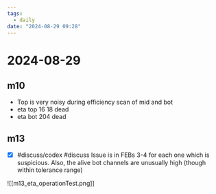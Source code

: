 ```yaml
---
tags:
  - daily
date: "2024-08-29 09:28"
---
```

# 2024-08-29 

## m10

- Top is very noisy during efficiency scan of mid and bot
- eta top 16 18 dead
- eta bot 204 dead

## m13

- [x] #discuss/codex #discuss Issue is in FEBs 3-4 for each one which is suspicious. Also, the alive bot channels are unusually high (though within tolerance range)

![[m13_eta_operationTest.png]]